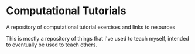 # Computational Tutorials
A repository of computational tutorial exercises and links to resources

This is mostly a repository of things that I've used to teach myself, intended to eventually be used to teach others.
